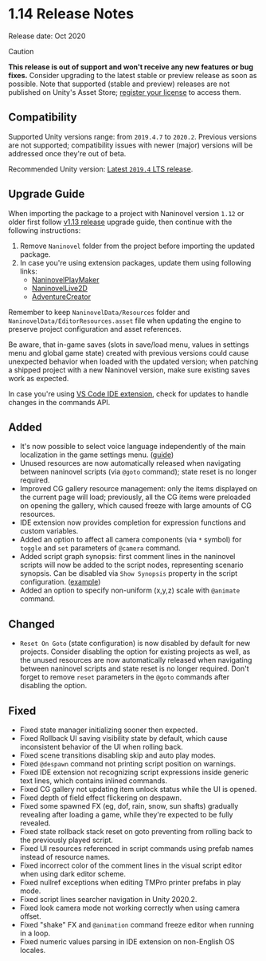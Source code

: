 # 1.14 Release Notes

Release date: Oct 2020

> [!CAUTION]
> **This release is out of support and won't receive any new features or bug fixes.** Consider upgrading to the latest stable or preview release as soon as possible. Note that supported (stable and preview) releases are not published on Unity's Asset Store; [register your license](https://naninovel.com/register) to access them.

## Compatibility

Supported Unity versions range: from `2019.4.7` to `2020.2`. Previous versions are not supported; compatibility issues with newer (major) versions will be addressed once they're out of beta.

Recommended Unity version: [Latest `2019.4` LTS release](https://unity3d.com/unity/qa/lts-releases?version=2019.4).

## Upgrade Guide

When importing the package to a project with Naninovel version `1.12` or older first follow [v1.13 release](/releases/1.13) upgrade guide, then continue with the following instructions:

1. Remove `Naninovel` folder from the project before importing the updated package.
2. In case you're using extension packages, update them using following links:
    - [NaninovelPlayMaker](https://github.com/Elringus/NaninovelPlayMaker/raw/master/NaninovelPlayMaker.unitypackage)
    - [NaninovelLive2D](https://github.com/Elringus/NaninovelLive2D/raw/master/NaninovelLive2D.unitypackage)
    - [AdventureCreator](https://github.com/Elringus/NaninovelAdventureCreator/raw/master/NaninovelAdventureCreator.unitypackage)

Remember to keep `NaninovelData/Resources` folder and `NaninovelData/EditorResources.asset` file when updating the engine to preserve project configuration and asset references.

Be aware, that in-game saves (slots in save/load menu, values in settings menu and global game state) created with previous versions could cause unexpected behavior when loaded with the updated version; when patching a shipped project with a new Naninovel version, make sure existing saves work as expected.

In case you're using [VS Code IDE extension](/guide/ide-extension), check for updates to handle changes in the commands API.

## Added

- It's now possible to select voice language independently of the main localization in the game settings menu. ([guide](https://github.com/Elringus/NaninovelWeb/blob/35d4a5be99ee45721b9308a8247e2c3c03baa9de/docs/guide/voicing.md#voice-language))
- Unused resources are now automatically released when navigating between naninovel scripts (via `@goto` command); state reset is no longer required.
- Improved CG gallery resource management: only the items displayed on the current page will load; previously, all the CG items were preloaded on opening the gallery, which caused freeze with large amounts of CG resources.
- IDE extension now provides completion for expression functions and custom variables.
- Added an option to affect all camera components (via `*` symbol) for `toggle` and `set` parameters of `@camera` command.
- Added script graph synopsis: first comment lines in the naninovel scripts will now be added to the script nodes, representing scenario synopsis. Can be disabled via `Show Synopsis` property in the script configuration. ([example](https://i.gyazo.com/b57642abdc387a0df0d719b6a98bcf1f.png))
- Added an option to specify non-uniform (x,y,z) scale with `@animate` command.

## Changed

- `Reset On Goto` (state configuration) is now disabled by default for new projects. Consider disabling the option for existing projects as well, as the unused resources are now automatically released when navigating between naninovel scripts and state reset is no longer required. Don't forget to remove `reset` parameters in the `@goto` commands after disabling the option.

## Fixed

- Fixed state manager initializing sooner then expected.
- Fixed Rollback UI saving visibility state by default, which cause inconsistent behavior of the UI when rolling back.
- Fixed scene transitions disabling skip and auto play modes.
- Fixed `@despawn` command not printing script position on warnings.
- Fixed IDE extension not recognizing script expressions inside generic text lines, which contains inlined commands.
- Fixed CG gallery not updating item unlock status while the UI is opened.
- Fixed depth of field effect flickering on despawn.
- Fixed some spawned FX (eg, dof, rain, snow, sun shafts) gradually revealing after loading a game, while they're expected to be fully revealed.
- Fixed state rollback stack reset on goto preventing from rolling back to the previously played script.
- Fixed UI resources referenced in script commands using prefab names instead of resource names.
- Fixed incorrect color of the comment lines in the visual script editor when using dark editor scheme.
- Fixed nullref exceptions when editing TMPro printer prefabs in play mode.
- Fixed script lines searcher navigation in Unity 2020.2.
- Fixed look camera mode not working correctly when using camera offset.
- Fixed "shake" FX and `@animation` command freeze editor when running in a loop.
- Fixed numeric values parsing in IDE extension on non-English OS locales.
